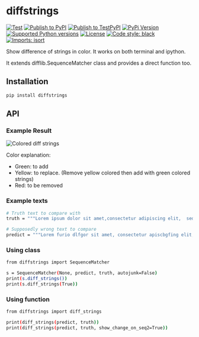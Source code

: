 # diffstrings

[![Test](https://github.com/Uguudei/diffstrings/actions/workflows/test.yml/badge.svg)](https://github.com/Uguudei/diffstrings/actions/workflows/test.yml)
[![Publish to PyPI](https://github.com/Uguudei/diffstrings/actions/workflows/publish.yml/badge.svg)](https://github.com/Uguudei/diffstrings/actions/workflows/publish.yml)
[![Publish to TestPyPI](https://github.com/Uguudei/diffstrings/actions/workflows/publish-testpypi.yml/badge.svg)](https://github.com/Uguudei/diffstrings/actions/workflows/publish-testpypi.yml)
[![PyPi Version](https://img.shields.io/pypi/v/diffstrings?color=blue)](https://pypi.org/project/diffstrings/)
[![Supported Python versions](https://img.shields.io/pypi/pyversions/diffstrings)](https://pypi.org/project/diffstrings/)
[![License](https://img.shields.io/github/license/Uguudei/diffstrings)](https://github.com/Uguudei/diffstrings/blob/main/LICENSE)
[![Code style: black](https://img.shields.io/badge/code%20style-black-000000.svg)](https://github.com/psf/black)
[![Imports: isort](https://img.shields.io/badge/%20imports-isort-%231674b1?style=flat&labelColor=ef8336)](https://pycqa.github.io/isort/)

Show difference of strings in color. It works on both terminal and ipython.

It extends difflib.SequenceMatcher class and provides a direct function too.

## Installation

```python
pip install diffstrings
```

## API

### Example Result

![Colored diff strings](https://user-images.githubusercontent.com/1560166/199187551-fa54c4cc-11eb-40bc-8c09-f227979dd4e2.png)

Color explanation:

- Green: to add
- Yellow: to replace. (Remove yellow colored then add with green colored strings)
- Red: to be removed

### Example texts

```bash
# Truth text to compare with
truth = """Lorem ipsum dolor sit amet,consectetur adipiscing elit,  sed do eiusmod tempor incididunt ut labore et dolore magna aliqua. Ut enim ad minim veniam, quis nostrud exercitation ullamco laboris nisi ut aliquip ex ea commodo consequat. Duis aute irure dolor in reprehenderit in voluptate velit esse cillum dolore eu fugiat nulla pariatur. Excepteur sint occaecat cupidatat non proident, sunt in culpa qui officia deserunt mollit anim id est laborum.f"""

# Supposedly wrong text to compare
predict = """Lorem furio dlfgor sit amet, consectetur apiscbgfing elit, sed do eiusmod tempor inciddfbunt ut labore et ddslore magna aliqua. Ut enim ad minim veniam, quis nostrud exercsfsation ullamco laboris assi ut aliquip ex ea commodo consequat. Duis aute irure dolor in reprehenderit in volbcvbte velit esse cilldm doldsre eu fugiat nulla pafdgatur. Excepteur sint occaecat cupidatat non pident, sunt in culpa qui asafficia desert mollit anim id est lfdgarum."""
```

### Using class

```bash
from diffstrings import SequenceMatcher

s = SequenceMatcher(None, predict, truth, autojunk=False)
print(s.diff_strings())
print(s.diff_strings(True))
```

### Using function

```bash
from diffstrings import diff_strings

print(diff_strings(predict, truth))
print(diff_strings(predict, truth, show_change_on_seq2=True))
```
